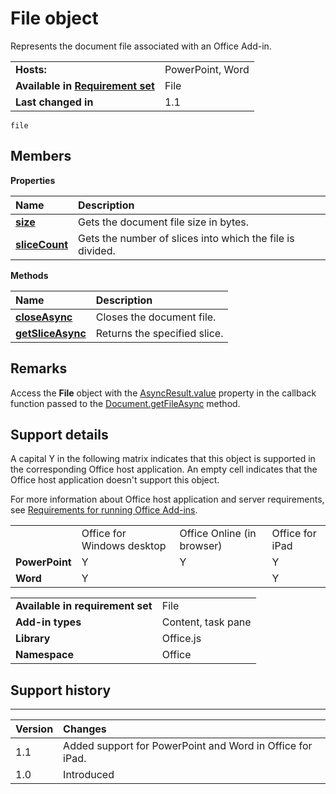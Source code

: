 
# File object
Represents the document file associated with an Office Add-in.

|||
|:-----|:-----|
|**Hosts:**|PowerPoint, Word|
|**Available in [Requirement set](../../docs/overview/specify-office-hosts-and-api-requirements.md)**|File|
|**Last changed in**|1.1|

```
file
```


## Members


**Properties**


|**Name**|**Description**|
|:-----|:-----|
|**[size](https://dev.office.com/reference/add-ins/shared/file.size)**|Gets the document file size in bytes.|
|**[sliceCount](https://dev.office.com/reference/add-ins/shared/file.slicecount)**|Gets the number of slices into which the file is divided.|

**Methods**


|**Name**|**Description**|
|:-----|:-----|
|**[closeAsync](https://dev.office.com/reference/add-ins/shared/file.closeasync)**|Closes the document file.|
|**[getSliceAsync](https://dev.office.com/reference/add-ins/shared/file.getsliceasync)**|Returns the specified slice.|

## Remarks

Access the  **File** object with the [AsyncResult.value](https://dev.office.com/reference/add-ins/shared/asyncresult.value) property in the callback function passed to the [Document.getFileAsync](https://dev.office.com/reference/add-ins/shared/document.getfileasync) method.


## Support details


A capital Y in the following matrix indicates that this object is supported in the corresponding Office host application. An empty cell indicates that the Office host application doesn't support this object.

For more information about Office host application and server requirements, see [Requirements for running Office Add-ins](../../docs/overview/requirements-for-running-office-add-ins.md).


|||||
|:-----|:-----|:-----|:-----|
||Office for Windows desktop|Office Online (in browser)|Office for iPad|
|**PowerPoint**|Y|Y|Y|
|**Word**|Y||Y|

|||
|:-----|:-----|
|**Available in requirement set**|File|
|**Add-in types**|Content, task pane|
|**Library**|Office.js|
|**Namespace**|Office|

## Support history



****


|**Version**|**Changes**|
|:-----|:-----|
|1.1|Added support for PowerPoint and Word in Office for iPad.|
|1.0|Introduced|
